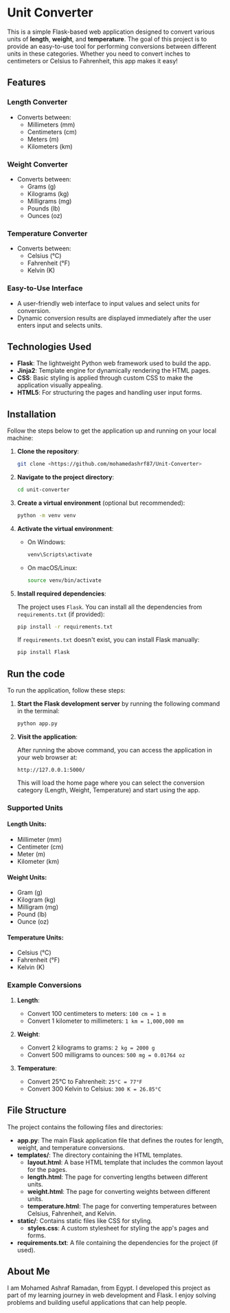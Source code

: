 
# Unit Converter

This is a simple Flask-based web application designed to convert various units of **length**, **weight**, and **temperature**. The goal of this project is to provide an easy-to-use tool for performing conversions between different units in these categories. Whether you need to convert inches to centimeters or Celsius to Fahrenheit, this app makes it easy!

## Features

### Length Converter
- Converts between:
  - Millimeters (mm)
  - Centimeters (cm)
  - Meters (m)
  - Kilometers (km)

### Weight Converter
- Converts between:
  - Grams (g)
  - Kilograms (kg)
  - Milligrams (mg)
  - Pounds (lb)
  - Ounces (oz)

### Temperature Converter
- Converts between:
  - Celsius (°C)
  - Fahrenheit (°F)
  - Kelvin (K)

### Easy-to-Use Interface
- A user-friendly web interface to input values and select units for conversion.
- Dynamic conversion results are displayed immediately after the user enters input and selects units.

## Technologies Used

- **Flask**: The lightweight Python web framework used to build the app.
- **Jinja2**: Template engine for dynamically rendering the HTML pages.
- **CSS**: Basic styling is applied through custom CSS to make the application visually appealing.
- **HTML5**: For structuring the pages and handling user input forms.

## Installation

Follow the steps below to get the application up and running on your local machine:

1. **Clone the repository**:

   ```bash
   git clone <https://github.com/mohamedashrf87/Unit-Converter>
   ```

2. **Navigate to the project directory**:

   ```bash
   cd unit-converter
   ```

3. **Create a virtual environment** (optional but recommended):

   ```bash
   python -m venv venv
   ```

4. **Activate the virtual environment**:
   - On Windows:

     ```bash
     venv\Scripts\activate
     ```

   - On macOS/Linux:

     ```bash
     source venv/bin/activate
     ```

5. **Install required dependencies**:

   The project uses `Flask`. You can install all the dependencies from `requirements.txt` (if provided):

   ```bash
   pip install -r requirements.txt
   ```

   If `requirements.txt` doesn't exist, you can install Flask manually:

   ```bash
   pip install Flask
   ```

## Run the code

To run the application, follow these steps:

1. **Start the Flask development server** by running the following command in the terminal:

   ```bash
   python app.py
   ```

2. **Visit the application**:

   After running the above command, you can access the application in your web browser at:

   ```
   http://127.0.0.1:5000/
   ```

   This will load the home page where you can select the conversion category (Length, Weight, Temperature) and start using the app.

### Supported Units

#### Length Units:
- Millimeter (mm)
- Centimeter (cm)
- Meter (m)
- Kilometer (km)

#### Weight Units:
- Gram (g)
- Kilogram (kg)
- Milligram (mg)
- Pound (lb)
- Ounce (oz)

#### Temperature Units:
- Celsius (°C)
- Fahrenheit (°F)
- Kelvin (K)

### Example Conversions

1. **Length**: 
   - Convert 100 centimeters to meters: `100 cm = 1 m`
   - Convert 1 kilometer to millimeters: `1 km = 1,000,000 mm`

2. **Weight**:
   - Convert 2 kilograms to grams: `2 kg = 2000 g`
   - Convert 500 milligrams to ounces: `500 mg = 0.01764 oz`

3. **Temperature**:
   - Convert 25°C to Fahrenheit: `25°C = 77°F`
   - Convert 300 Kelvin to Celsius: `300 K = 26.85°C`

## File Structure

The project contains the following files and directories:

- **app.py**: The main Flask application file that defines the routes for length, weight, and temperature conversions.
- **templates/**: The directory containing the HTML templates.
  - **layout.html**: A base HTML template that includes the common layout for the pages.
  - **length.html**: The page for converting lengths between different units.
  - **weight.html**: The page for converting weights between different units.
  - **temperature.html**: The page for converting temperatures between Celsius, Fahrenheit, and Kelvin.
- **static/**: Contains static files like CSS for styling.
  - **styles.css**: A custom stylesheet for styling the app's pages and forms.
- **requirements.txt**: A file containing the dependencies for the project (if used).



## About Me

I am Mohamed Ashraf Ramadan, from Egypt. I developed this project as part of my learning journey in web development and Flask. I enjoy solving problems and building useful applications that can help people.